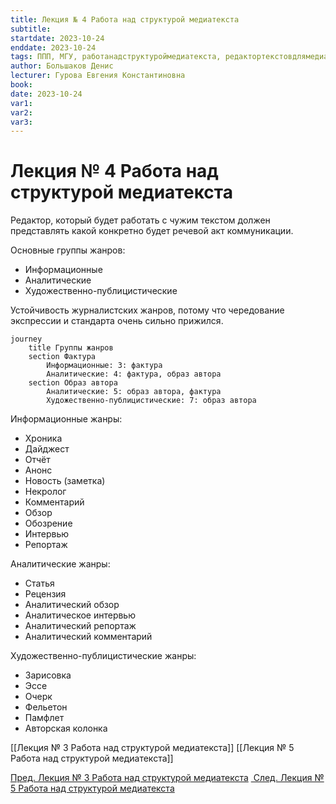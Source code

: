 ```yaml
---
title: Лекция № 4 Работа над структурой медиатекста
subtitle: 
startdate: 2023-10-24
enddate: 2023-10-24
tags: ППП, МГУ, работанадструктуроймедиатекста, редактортекстовдлямедиа
author: Большаков Денис
lecturer: Гурова Евгения Константиновна
book: 
date: 2023-10-24
var1: 
var2: 
var3:
---
```

# Лекция № 4 Работа над структурой медиатекста

Редактор, который будет работать с чужим текстом должен представлять какой конкретно будет речевой акт коммуникации. 

Основные группы жанров:
* Информационные
* Аналитические
* Художественно-публицистические

Устойчивость журналистских жанров, потому что чередование экспрессии и стандарта очень сильно прижился. 


```mermaid
journey
	title Группы жанров
	section Фактура
		Информационные: 3: фактура
		Аналитические: 4: фактура, образ автора
	section Образ автора
		Аналитические: 5: образ автора, фактура
		Художественно-публицистические: 7: образ автора
```


Информационные жанры:
* Хроника
* Дайджест
* Отчёт
* Анонс
* Новость (заметка)
* Некролог
* Комментарий
* Обзор
* Обозрение
* Интервью
* Репортаж

Аналитические жанры:
* Статья
* Рецензия
* Аналитический обзор
* Аналитическое интервью
* Аналитический репортаж
* Аналитический комментарий

Художественно-публицистические жанры:
* Зарисовка
* Эссе
* Очерк
* Фельетон
* Памфлет
* Авторская колонка



[[Лекция № 3 Работа над структурой медиатекста]]   [[Лекция № 5 Работа над структурой медиатекста]]

[Пред. Лекция № 3 Работа над структурой медиатекста](https://github.com/denisbolshakoff/MSU/blob/main/Работа%20над%20структурой%20медитекста/Лекция%20№%203%20Работа%20над%20структурой%20медиатекста.md)       [ След. Лекция № 5 Работа над структурой медиатекста](https://github.com/denisbolshakoff/MSU/blob/main/Работа%20над%20структурой%20медитекста/Лекция%20№%205%20Работа%20над%20структурой%20медиатекста.md)